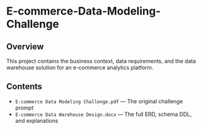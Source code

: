# E-commerce-Data-Modeling-Challenge
## Overview
This project contains the business context, data requirements, and the data warehouse solution for an e-commerce analytics platform.

## Contents
- `E-commerce Data Modeling Challenge.pdf` — The original challenge prompt
- `E-commerce Data Warehouse Design.docx` — The full ERD, schema DDL, and explanations
